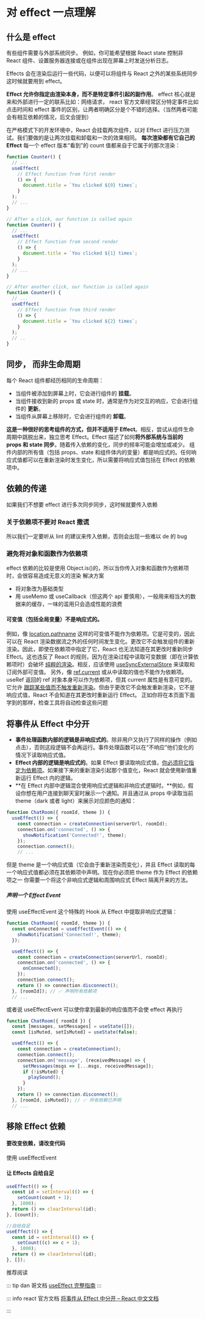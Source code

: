 # 对 effect 一点理解

## 什么是 effect

有些组件需要与外部系统同步。
例如，你可能希望根据 React state 控制非 React 组件、设置服务器连接或在组件出现在屏幕上时发送分析日志。

Effects 会在渲染后运行一些代码，以便可以将组件与 React 之外的某些系统同步这时候就要用到 effect。

**Effect 允许你指定由渲染本身，而不是特定事件引起的副作用**。
effect 核心就是来和外部进行一定的联系比如：网络请求，
react 官方文章经常区分特定事件比如点击时间和 effect 事件的区别，让两者明确区分是个不错的选择。（当然两者可能会有相互依赖的情况，后文会提到）

在严格模式下的开发环境中，React 会挂载两次组件，以对 Effect 进行压力测试。我们要做的是让两次挂载和卸载和一次的效果相同。
**每次渲染都有它自己的 Effect**
每一个 effect 版本“看到”的 count 值都来自于它属于的那次渲染：

```javascript
function Counter() {
  // ...
  useEffect(
    // Effect function from first render
    () => {
      document.title = `You clicked ${0} times`;
    }
  );
  // ...
}

// After a click, our function is called again
function Counter() {
  // ...
  useEffect(
    // Effect function from second render
    () => {
      document.title = `You clicked ${1} times`;
    }
  );
  // ...
}

// After another click, our function is called again
function Counter() {
  // ...
  useEffect(
    // Effect function from third render
    () => {
      document.title = `You clicked ${2} times`;
    }
  );
  // ..
}
```

## 同步， 而非生命周期

每个 React 组件都经历相同的生命周期：

- 当组件被添加到屏幕上时，它会进行组件的 **挂载**。
- 当组件接收到新的 props 或 state 时，通常是作为对交互的响应，它会进行组件的 **更新**。
- 当组件从屏幕上移除时，它会进行组件的 **卸载**。

**这是一种很好的思考组件的方式，但并不适用于 Effect**。相反，尝试从组件生命周期中跳脱出来，独立思考 Effect。Effect 描述了如何**将外部系统与当前的 props 和 state 同步**。随着传入依赖的变化，同步的频率可能会增加或减少。
组件内部的所有值（包括 props、state 和组件体内的变量）都是响应式的。任何响应式值都可以在重新渲染时发生变化，所以需要将响应式值包括在 Effect 的依赖项中。

## 依赖的传递

如果我们不想要 effect 进行多次同步同步，这时候就要传入依赖

### 关于依赖项不要对 React 撒谎

所以我们一定要听从 lint 的建议来传入依赖，否则会出现一些难以 de 的 bug

### **避免将对象和函数作为依赖项**

effect 依赖的比较是使用 Object.is()的，所以当你传入对象和函数作为依赖项时，会很容易造成无意义的渲染
解决方案

- 将对象改为基础类型
- 用 useMemo 或 useCallback（但这两个 api 要慎用），一般用来相当大的数据来的缓存，一味的滥用只会造成性能的浪费

#### 可变值（包括全局变量）不是响应式的。

例如，像 [location.pathname](https://developer.mozilla.org/zh-CN/docs/Web/API/Location/pathname) 这样的可变值不能作为依赖项。它是可变的，因此可以在 React 渲染数据流之外的任何时间发生变化。更改它不会触发组件的重新渲染。因此，即使在依赖项中指定了它，React 也无法知道在其更改时重新同步 Effect。这也违反了 React 的规则，因为在渲染过程中读取可变数据（即在计算依赖项时）会破坏 [纯粹的渲染](https://zh-hans.react.dev/learn/keeping-components-pure)。相反，应该使用 [useSyncExternalStore](https://zh-hans.react.dev/learn/you-might-not-need-an-effect#subscribing-to-an-external-store) 来读取和订阅外部可变值。
另外，像 [ref.current](https://zh-hans.react.dev/reference/react/useRef#reference) 或从中读取的值也不能作为依赖项。useRef 返回的 ref 对象本身可以作为依赖项，但其 current 属性是有意可变的。它允许 [跟踪某些值而不触发重新渲染](https://zh-hans.react.dev/learn/referencing-values-with-refs)。但由于更改它不会触发重新渲染，它不是响应式值，React 不会知道在其更改时重新运行 Effect。
正如你将在本页面下面学到的那样，检查工具将自动检查这些问题

## 将事件从 Effect 中分开

- **事件处理函数内部的逻辑是非响应式的**。除非用户又执行了同样的操作（例如点击），否则这段逻辑不会再运行。事件处理函数可以在“不响应”他们变化的情况下读取响应式值。
- **Effect 内部的逻辑是响应式的**。如果 Effect 要读取响应式值，[你必须将它指定为依赖项](https://zh-hans.react.dev/learn/lifecycle-of-reactive-effects#effects-react-to-reactive-values)。如果接下来的重新渲染引起那个值变化，React 就会使用新值重新运行 Effect 内的逻辑。
- **在 Effect 内部中逻辑混合使用响应式逻辑和非响应式逻辑时。**例如，假设你想在用户连接到聊天室时展示一个通知。并且通过从 props 中读取当前 theme（dark 或者 light）来展示对应颜色的通知：

```javascript
function ChatRoom({ roomId, theme }) {
  useEffect(() => {
    const connection = createConnection(serverUrl, roomId);
    connection.on('connected', () => {
      showNotification('Connected!', theme);
    });
    connection.connect();
    // ...
```

但是 theme 是一个响应式值（它会由于重新渲染而变化），并且 Effect 读取的每一个响应式值都必须在其依赖项中声明。现在你必须把 theme 作为 Effect 的依赖项之一
你需要一个将这个非响应式逻辑和周围响应式 Effect 隔离开来的方法。

##### 声明一个 Effect Event

使用 useEffectEvent 这个特殊的 Hook 从 Effect 中提取非响应式逻辑：

```javascript
function ChatRoom({ roomId, theme }) {
  const onConnected = useEffectEvent(() => {
    showNotification('Connected!', theme);
  });

  useEffect(() => {
    const connection = createConnection(serverUrl, roomId);
    connection.on('connected', () => {
      onConnected();
    });
    connection.connect();
    return () => connection.disconnect();
  }, [roomId]); // ✅ 声明所有依赖项
  // ...
```

或者说 useEffectEvent 可以使你拿到最新的响应值而不会使 effect 再执行

```javascript
function ChatRoom({ roomId }) {
  const [messages, setMessages] = useState([]);
  const [isMuted, setIsMuted] = useState(false);

  useEffect(() => {
    const connection = createConnection();
    connection.connect();
    connection.on('message', (receivedMessage) => {
      setMessages(msgs => [...msgs, receivedMessage]);
      if (!isMuted) {
        playSound();
      }
    });
    return () => connection.disconnect();
  }, [roomId, isMuted]); // ✅ 所有依赖已声明
  // ...
```

## 移除 Effect 依赖

#### 要改变依赖，请改变代码

使用 useEffectEvent

#### 让 Effects 自给自足

```javascript
useEffect(() => {
  const id = setInterval(() => {
    setCount(count + 1);
  }, 1000);
  return () => clearInterval(id);
}, [count]);

//自给自足
useEffect(() => {
  const id = setInterval(() => {
    setCount((c) => c + 1);
  }, 1000);
  return () => clearInterval(id);
}, []);
```

推荐阅读

::: tip dan 哥文档
[useEffect 完整指南](https://overreacted.io/zh-hans/a-complete-guide-to-useeffect/)
:::

::: info react 官方文档
[将事件从 Effect 中分开 – React 中文文档](https://zh-hans.react.dev/learn/separating-events-from-effects)

:::
